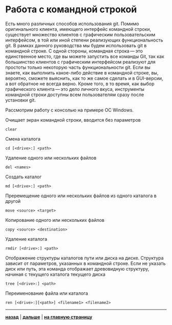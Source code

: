 # **Работа с командной строкой**

Есть много различных способов использования git. Помимо оригинального клиента, имеющего интерфейс командной строки, существует множество клиентов с графическим пользовательским интерфейсом, в той или иной степени реализующих функциональность git. В рамках данного руководства мы будем использовать git в командной строке. С одной стороны, командная строка — это единственное место, где вы можете запустить все команды Git, так как большинство клиентов с графическим интерфейсом реализуют для простоты только некоторую часть функциональности git. Если вы знаете, как выполнить какое-либо действие в командной строке, вы, вероятно, сможете выяснить, как то же самое сделать и в GUI-версии, а вот обратное не всегда верно. Кроме того, в то время, как выбор графического клиента — это дело личного вкуса, инструменты командной строки доступны всем пользователям сразу после установки git.

Рассмотрим работу с консолью на примере ОС Windows.

Очищает экран командной строки, вводится без параметров

```bash=
clear
```

Смена каталога

```bash=
cd [<drive>:] <path>
```

Удаление одного или нескольких файлов

```bash=
del <names>
```

Создать каталог

```bash=
md [<drive>:] <path>
```

Преремещение одного или нескольких файлов из одного каталога в другой

```bash=
move <source> <target>
```

Копирование одного или нескольких файлов

```bash=
copy <source> <destination>
```

Удаление каталога

```bash=
rmdir [<drive>:] <path>
```
Отображение структуры каталогов пути или диска на диске. Структура зависит от параметров, указанных в командной строке. Если не указать диск или путь, эта команда отображает древовидную структуру, начиная с текущего каталога текущего диска

```bush=
tree [<drive>:] <path>
```

Переименование файла или каталога

```bush=
ren [<drive>:][<path>] <filename1> <filename2>
```

---

 [**назад**](/about.md) | 
[**дальше**](/setup.md) | 
 [**на главную страницу**](/readme.md) 